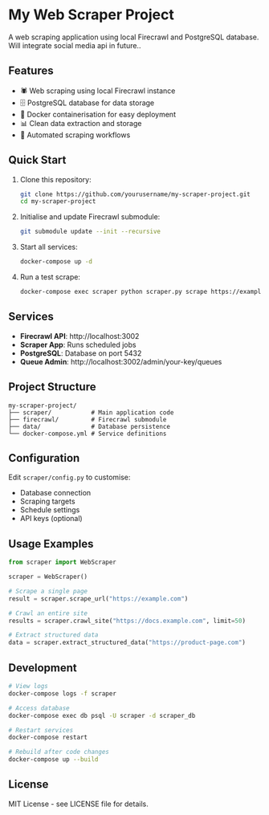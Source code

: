 # My Web Scraper Project

A web scraping application using local Firecrawl and PostgreSQL database. Will integrate social media api in future..

## Features

- 🕷️ Web scraping using local Firecrawl instance
- 🗄️ PostgreSQL database for data storage
- 🐳 Docker containerisation for easy deployment
- 📊 Clean data extraction and storage
- 🔄 Automated scraping workflows

## Quick Start

1. Clone this repository:
   ```bash
   git clone https://github.com/yourusername/my-scraper-project.git
   cd my-scraper-project
   ```

2. Initialise and update Firecrawl submodule:
   ```bash
   git submodule update --init --recursive
   ```

3. Start all services:
   ```bash
   docker-compose up -d
   ```

4. Run a test scrape:
   ```bash
   docker-compose exec scraper python scraper.py scrape https://example.com
   ```

## Services

- **Firecrawl API**: http://localhost:3002
- **Scraper App**: Runs scheduled jobs
- **PostgreSQL**: Database on port 5432
- **Queue Admin**: http://localhost:3002/admin/your-key/queues

## Project Structure

```
my-scraper-project/
├── scraper/           # Main application code
├── firecrawl/         # Firecrawl submodule
├── data/              # Database persistence
└── docker-compose.yml # Service definitions
```

## Configuration

Edit `scraper/config.py` to customise:
- Database connection
- Scraping targets
- Schedule settings
- API keys (optional)

## Usage Examples

```python
from scraper import WebScraper

scraper = WebScraper()

# Scrape a single page
result = scraper.scrape_url("https://example.com")

# Crawl an entire site
results = scraper.crawl_site("https://docs.example.com", limit=50)

# Extract structured data
data = scraper.extract_structured_data("https://product-page.com")
```

## Development

```bash
# View logs
docker-compose logs -f scraper

# Access database
docker-compose exec db psql -U scraper -d scraper_db

# Restart services
docker-compose restart

# Rebuild after code changes
docker-compose up --build
```

## License

MIT License - see LICENSE file for details.
